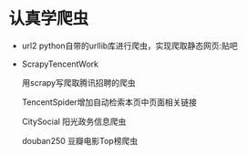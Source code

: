 # 认真学爬虫 #
- url2 python自带的urllib库进行爬虫，实现爬取静态网页:贴吧


- ScrapyTencentWork

    用scrapy写爬取腾讯招聘的爬虫

    TencentSpider增加自动检索本页中页面相关链接

    CitySocial 阳光政务信息爬虫

    douban250 豆瓣电影Top榜爬虫